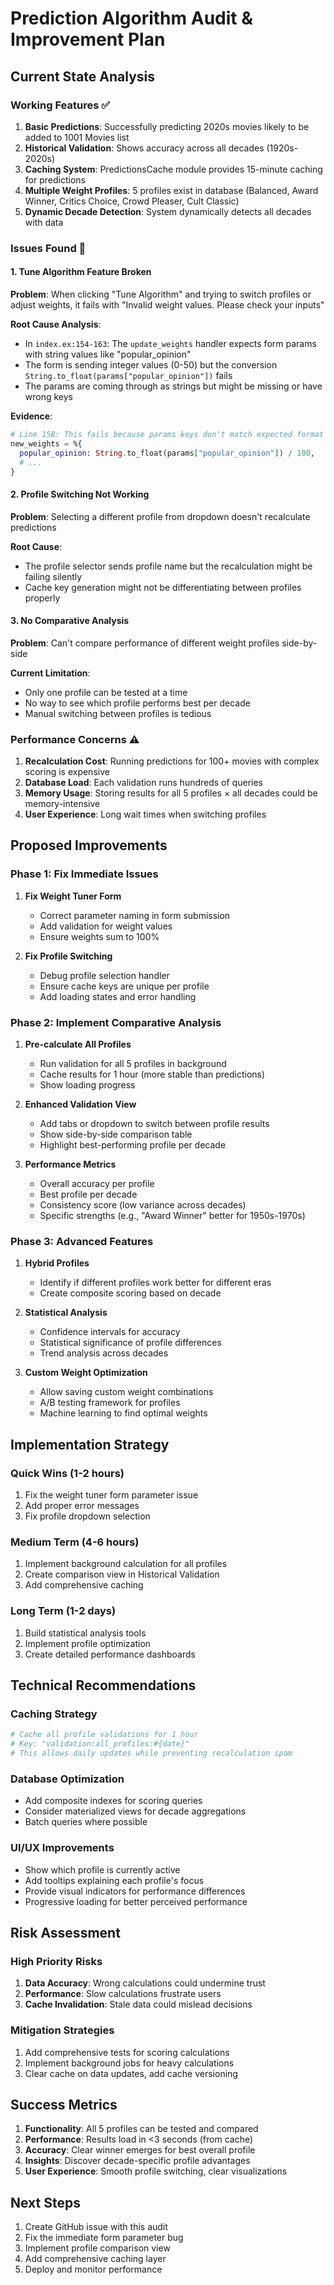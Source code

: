 # Prediction Algorithm Audit & Improvement Plan

## Current State Analysis

### Working Features ✅
1. **Basic Predictions**: Successfully predicting 2020s movies likely to be added to 1001 Movies list
2. **Historical Validation**: Shows accuracy across all decades (1920s-2020s)
3. **Caching System**: PredictionsCache module provides 15-minute caching for predictions
4. **Multiple Weight Profiles**: 5 profiles exist in database (Balanced, Award Winner, Critics Choice, Crowd Pleaser, Cult Classic)
5. **Dynamic Decade Detection**: System dynamically detects all decades with data

### Issues Found 🔴

#### 1. Tune Algorithm Feature Broken
**Problem**: When clicking "Tune Algorithm" and trying to switch profiles or adjust weights, it fails with "Invalid weight values. Please check your inputs"

**Root Cause Analysis**:
- In `index.ex:154-163`: The `update_weights` handler expects form params with string values like "popular_opinion"
- The form is sending integer values (0-50) but the conversion `String.to_float(params["popular_opinion"])` fails
- The params are coming through as strings but might be missing or have wrong keys

**Evidence**:
```elixir
# Line 158: This fails because params keys don't match expected format
new_weights = %{
  popular_opinion: String.to_float(params["popular_opinion"]) / 100,
  # ...
}
```

#### 2. Profile Switching Not Working
**Problem**: Selecting a different profile from dropdown doesn't recalculate predictions

**Root Cause**: 
- The profile selector sends profile name but the recalculation might be failing silently
- Cache key generation might not be differentiating between profiles properly

#### 3. No Comparative Analysis
**Problem**: Can't compare performance of different weight profiles side-by-side

**Current Limitation**:
- Only one profile can be tested at a time
- No way to see which profile performs best per decade
- Manual switching between profiles is tedious

### Performance Concerns ⚠️

1. **Recalculation Cost**: Running predictions for 100+ movies with complex scoring is expensive
2. **Database Load**: Each validation runs hundreds of queries
3. **Memory Usage**: Storing results for all 5 profiles × all decades could be memory-intensive
4. **User Experience**: Long wait times when switching profiles

## Proposed Improvements

### Phase 1: Fix Immediate Issues
1. **Fix Weight Tuner Form**
   - Correct parameter naming in form submission
   - Add validation for weight values
   - Ensure weights sum to 100%

2. **Fix Profile Switching**
   - Debug profile selection handler
   - Ensure cache keys are unique per profile
   - Add loading states and error handling

### Phase 2: Implement Comparative Analysis
1. **Pre-calculate All Profiles**
   - Run validation for all 5 profiles in background
   - Cache results for 1 hour (more stable than predictions)
   - Show loading progress

2. **Enhanced Validation View**
   - Add tabs or dropdown to switch between profile results
   - Show side-by-side comparison table
   - Highlight best-performing profile per decade

3. **Performance Metrics**
   - Overall accuracy per profile
   - Best profile per decade
   - Consistency score (low variance across decades)
   - Specific strengths (e.g., "Award Winner" better for 1950s-1970s)

### Phase 3: Advanced Features
1. **Hybrid Profiles**
   - Identify if different profiles work better for different eras
   - Create composite scoring based on decade

2. **Statistical Analysis**
   - Confidence intervals for accuracy
   - Statistical significance of profile differences
   - Trend analysis across decades

3. **Custom Weight Optimization**
   - Allow saving custom weight combinations
   - A/B testing framework for profiles
   - Machine learning to find optimal weights

## Implementation Strategy

### Quick Wins (1-2 hours)
1. Fix the weight tuner form parameter issue
2. Add proper error messages
3. Fix profile dropdown selection

### Medium Term (4-6 hours)
1. Implement background calculation for all profiles
2. Create comparison view in Historical Validation
3. Add comprehensive caching

### Long Term (1-2 days)
1. Build statistical analysis tools
2. Implement profile optimization
3. Create detailed performance dashboards

## Technical Recommendations

### Caching Strategy
```elixir
# Cache all profile validations for 1 hour
# Key: "validation:all_profiles:#{date}"
# This allows daily updates while preventing recalculation spam
```

### Database Optimization
- Add composite indexes for scoring queries
- Consider materialized views for decade aggregations
- Batch queries where possible

### UI/UX Improvements
- Show which profile is currently active
- Add tooltips explaining each profile's focus
- Provide visual indicators for performance differences
- Progressive loading for better perceived performance

## Risk Assessment

### High Priority Risks
1. **Data Accuracy**: Wrong calculations could undermine trust
2. **Performance**: Slow calculations frustrate users
3. **Cache Invalidation**: Stale data could mislead decisions

### Mitigation Strategies
1. Add comprehensive tests for scoring calculations
2. Implement background jobs for heavy calculations
3. Clear cache on data updates, add cache versioning

## Success Metrics

1. **Functionality**: All 5 profiles can be tested and compared
2. **Performance**: Results load in <3 seconds (from cache)
3. **Accuracy**: Clear winner emerges for best overall profile
4. **Insights**: Discover decade-specific profile advantages
5. **User Experience**: Smooth profile switching, clear visualizations

## Next Steps

1. Create GitHub issue with this audit
2. Fix the immediate form parameter bug
3. Implement profile comparison view
4. Add comprehensive caching layer
5. Deploy and monitor performance